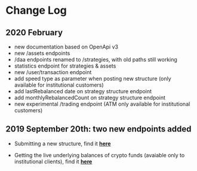 # Change Log

## 2020 February 
  * new documentation based on OpenApi v3
  * new /assets endpoints
  * /daa endpoints renamed to /strategies, with old paths still working
  * statistics endpoint for strategies & assets
  * new /user/transaction endpoint
  * add speed type as parameter when posting new structure (only available for institutional customers)
  * add lastRebalanced date on strategy structure endpoint 
  * add monthlyRebalancedCount on strategy structure endpoint
  * new experimental /trading endpoint (ATM only available for institutional customers)
    

## 2019 September 20th: two new endpoints added

  * Submitting a new structure, find it [**here**](https://api.iconomi.com/#tag/REST-API/paths/~1v1~1daa~1{ticker}~1structure/post)

  * Getting the live underlying balances of crypto funds (avaiable only to institutional clients), find it [**here**](https://api.iconomi.com/#tag/REST-API/paths/~1v1~1daa~1{ticker}~1balance/get)

